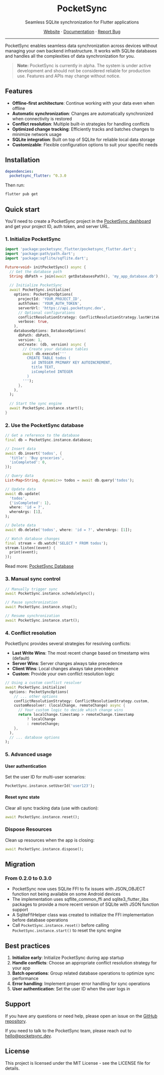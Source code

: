 <p align="center">
  <h1 align="center">PocketSync</h1>
  <p align="center">Seamless SQLite synchronization for Flutter applications</p>
</p>

<p align="center">
  <a href="https://pocketsync.dev">Website</a> ·
  <a href="https://docs.pocketsync.dev">Documentation</a> ·
  <a href="https://github.com/pocketsync/pocketsync_flutter/issues">Report Bug</a>
</p>

---

PocketSync enables seamless data synchronization across devices without managing your own backend infrastructure. It works with SQLite databases and handles all the complexities of data synchronization for you.

> **Note:** PocketSync is currently in alpha. The system is under active development and should not be considered reliable for production use. Features and APIs may change without notice.

## Features

- **Offline-first architecture**: Continue working with your data even when offline
- **Automatic synchronization**: Changes are automatically synchronized when connectivity is restored
- **Conflict resolution**: Multiple built-in strategies for handling conflicts
- **Optimized change tracking**: Efficiently tracks and batches changes to minimize network usage
- **SQLite integration**: Built on top of SQLite for reliable local data storage
- **Customizable**: Flexible configuration options to suit your specific needs

## Installation

```yaml
dependencies:
  pocketsync_flutter: ^0.3.0
```

Then run:

```bash
flutter pub get
```

## Quick start

You'll need to create a PocketSync project in the [PocketSync dashboard](https://pocketsync.dev) and get your project ID, auth token, and server URL.

### 1. Initialize PocketSync

```dart
import 'package:pocketsync_flutter/pocketsync_flutter.dart';
import 'package:path/path.dart';
import 'package:sqflite/sqflite.dart';

Future<void> initPocketSync() async {
  // Get the database path
  String dbPath = join(await getDatabasesPath(), 'my_app_database.db');
  
  // Initialize PocketSync
  await PocketSync.initialize(
    options: PocketSyncOptions(
      projectId: 'YOUR_PROJECT_ID',
      authToken: 'YOUR_AUTH_TOKEN',
      serverUrl: 'https://api.pocketsync.dev',
      // Optional configurations
      conflictResolutionStrategy: ConflictResolutionStrategy.lastWriteWins,
      verbose: true,
    ),
    databaseOptions: DatabaseOptions(
      dbPath: dbPath,
      version: 1,
      onCreate: (db, version) async {
        // Create your database tables
        await db.execute('''
          CREATE TABLE todos (
            id INTEGER PRIMARY KEY AUTOINCREMENT,
            title TEXT,
            isCompleted INTEGER
          )
        ''');
      },
    ),
  );
  
  // Start the sync engine
  await PocketSync.instance.start();
}
```

### 2. Use the PocketSync database

```dart
// Get a reference to the database
final db = PocketSync.instance.database;

// Insert data
await db.insert('todos', {
  'title': 'Buy groceries',
  'isCompleted': 0,
});

// Query data
List<Map<String, dynamic>> todos = await db.query('todos');

// Update data
await db.update(
  'todos',
  {'isCompleted': 1},
  where: 'id = ?',
  whereArgs: [1],
);

// Delete data
await db.delete('todos', where: 'id = ?', whereArgs: [1]);

// Watch database changes
final stream = db.watch('SELECT * FROM todos');
stream.listen((event) {
  print(event);
});
```

Read more: [PocketSync Database](https://docs.pocketsync.dev/pocket-sync/database)

### 3. Manual sync control

```dart
// Manually trigger sync
await PocketSync.instance.scheduleSync();

// Pause synchronization
await PocketSync.instance.stop();

// Resume synchronization
await PocketSync.instance.start();
```

### 4. Conflict resolution

PocketSync provides several strategies for resolving conflicts:

- **Last Write Wins**: The most recent change based on timestamp wins (default)
- **Server Wins**: Server changes always take precedence
- **Client Wins**: Local changes always take precedence
- **Custom**: Provide your own conflict resolution logic

```dart
// Using a custom conflict resolver
await PocketSync.initialize(
  options: PocketSyncOptions(
    // ... other options
    conflictResolutionStrategy: ConflictResolutionStrategy.custom,
    customResolver: (localChange, remoteChange) async {
      // Your custom logic to decide which change wins
      return localChange.timestamp > remoteChange.timestamp
          ? localChange
          : remoteChange;
    },
  ),
  // ... database options
);
```

### 5. Advanced usage

#### User authentication

Set the user ID for multi-user scenarios:

```dart
PocketSync.instance.setUserId('user123');
```

#### Reset sync state

Clear all sync tracking data (use with caution):

```dart
await PocketSync.instance.reset();
```

### Dispose Resources

Clean up resources when the app is closing:

```dart
await PocketSync.instance.dispose();
```

## Migration

### From 0.2.0 to 0.3.0

- PocketSync now uses SQLite FFI to fix issues with JSON_OBJECT function not being available on some Android devices
- The implementation uses sqflite_common_ffi and sqlite3_flutter_libs packages to provide a more recent version of SQLite with JSON function support
- A SqliteFfiHelper class was created to initialize the FFI implementation before database operations
- Call `PocketSync.instance.reset()` before calling `PocketSync.instance.start()` to reset the sync engine

## Best practices

1. **Initialize early**: Initialize PocketSync during app startup
2. **Handle conflicts**: Choose an appropriate conflict resolution strategy for your app
3. **Batch operations**: Group related database operations to optimize sync performance
4. **Error handling**: Implement proper error handling for sync operations
5. **User authentication**: Set the user ID when the user logs in

## Support

If you have any questions or need help, please open an issue on the [GitHub repository](https://github.com/pocketsync/pocketsync_flutter). 

If you need to talk to the PocketSync team, please reach out to [hello@pocketsync.dev](mailto:hello@pocketsync.dev).

## License

This project is licensed under the MIT License - see the LICENSE file for details.